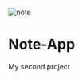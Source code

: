 ![note](https://user-images.githubusercontent.com/84532632/122973186-d1250300-d345-11eb-9fce-87afb6d4b7d8.png)
# Note-App

My second project

